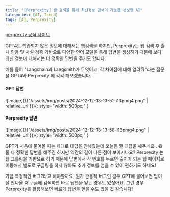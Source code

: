 ```yaml
---
title: "[Perprexity] 웹 검색을 통해 최신정보 검색이 가능한 생성형 AI"
categories: [AI, Trend]
tags: [AI, Perprexity]
---
```


[perprexity 공식 사이트](https://www.perplexity.ai/)

GPT4도 학습되지 않은 정보에 대해서는 웹검색을 하지만, Perprexity는 웹 검색 후 출처 인용 및 사실 검증 기반으로 다양한 언어 모델을 통해 답변을 생성하기 때문에 보다 최신 정보에 대해서는 더 정확한 답변을 주기도 합니다.

예를 들어 "Langchain과 Langsmith가 무엇이고, 각 차이점에 대해 알려줘"라는 질문을 GPT4와 Perprexity 에 각각 해보겠습니다.

#### GPT 답변

![Image]({{"/assets/img/posts/2024-12-12-13-13-51-i13pmg4.png" | relative_url }}){: style="width: 500px;" }

#### Perprexity 답변

![Image]({{"/assets/img/posts/2024-12-12-13-13-58-i13pmg4.png" | relative_url }}){: style="width: 500px;" }

GPT가 처음에 물어볼 때는 제대로 대답을 안해줬는데 오늘은 잘 대답을 해주네요.. 😅
둘 다 정확한 답변을 해주긴 하지만 약간의 결이 다른 점이 보이시나요?
Perprexity 는 웹 크롤링을 기반으로 하기 때문에 답변에서 각 번호를 누르면 출처가 되는 웹 페이지로 이동해서 별도로 구글링을 하지 않아도 추가 정보를 얻을 수 있어 편하기도 하네요!

가끔 특정적인 버그?라고 해야할까요, 뭔가 관용적 버그인 경우 GPT에 물어보면 답이 잘 안나올 때 구글에 검색하면 바로 답변을 얻는 경우도 있잖아요.
그런 경우 Perprexity를 활용해보면 빠르게 답변을 얻을 수도 있을 것 같습니다!
